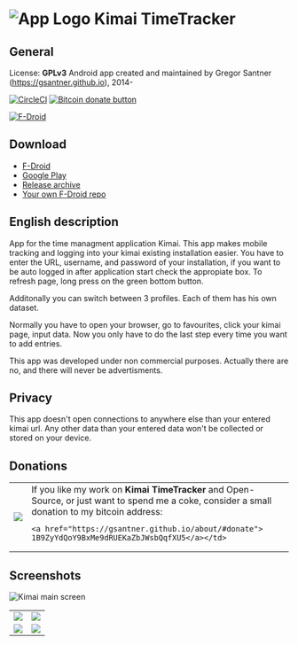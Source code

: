 ![App Logo](https://raw.githubusercontent.com/gsantner/kimai-android/master/app/src/main/res/drawable-hdpi/ic_launcher.png "App Logo") Kimai TimeTracker
=======

## General
License: **GPLv3**
Android app created and maintained by Gregor Santner (<https://gsantner.github.io>), 2014-

[![CircleCI](https://circleci.com/gh/gsantner/kimai-android.svg?style=shield)](https://circleci.com/gh/gsantner/kimai-android)
<span class="badge-bitcoin"><a href="https://gsantner.github.io/donate/#donate" title="Donate once-off to this project using Bitcoin"><img src="https://img.shields.io/badge/bitcoin-donate-yellow.svg" alt="Bitcoin donate button" /></a></span>

[![F-Droid](https://f-droid.org/wiki/images/0/06/F-Droid-button_get-it-on.png)](https://f-droid.org/repository/browse/?fdfilter=kimai&fdid=de.live.gdev.timetracker)


## Download

* [F-Droid](https://f-droid.org/repository/browse/?fdid=de.live.gdev.timetracker)
* [Google Play](https://play.google.com/store/apps/details?id=de.live.gdev.timetracker)
* [Release archive](https://github.com/gsantner/kimai-android/releases)
* [Your own F-Droid repo](https://gitlab.com/fdroid/fdroiddata/blob/master/metadata/de.live.gdev.timetracker.txt)


## English description
App for the time managment application Kimai.
This app makes mobile tracking and logging into your kimai existing installation easier.
You have to enter the URL, username, and password of your installation, if you want to be auto logged in after application start check the appropiate box.
To refresh page, long press on the green bottom button.

Additonally you can switch between 3 profiles. Each of them has his own dataset.

Normally you have to open your browser, go to favourites, click your kimai page, input data. Now you only have to do the last step every time you want to add entries.

This app was developed under non commercial purposes.
Actually there are no, and there will never be advertisments.

## Privacy
This app doesn't open connections to anywhere else than your entered kimai url.
Any other data than your entered data won't be collected or stored on your device.

## Donations
<table>
 <tr>
	<td><a href="bitcoin:1B9ZyYdQoY9BxMe9dRUEKaZbJWsbQqfXU5?amount=0.003&label=gsantner_Kimai">
    <img src="https://gsantner.github.io/assets/img/personal/bitcoin/bitcoin_gdev-live-gdev_150px.png"/></a></td>
	<td>If you like my work on <b>Kimai TimeTracker</b> and Open-Source, or just want to spend me a coke, consider a small donation to my bitcoin address:

    <a href="https://gsantner.github.io/about/#donate">
    1B9ZyYdQoY9BxMe9dRUEKaZbJWsbQqfXU5</a></td>
 </tr>
</table>

## Screenshots

![Kimai main screen](https://cloud.githubusercontent.com/assets/6735650/23229190/a10b60cc-f93f-11e6-9762-02c7eb12acbf.png "Main screen")

<table>
  <tr>
    <td> <img  src="https://cloud.githubusercontent.com/assets/6735650/23229191/a10bbcfc-f93f-11e6-9273-b42f4922d0be.png"/> </td>
    <td> <img src="https://cloud.githubusercontent.com/assets/6735650/23229192/a12f92bc-f93f-11e6-8a07-d453376f2a20.png"/> </td>
  </tr><tr>
    <td> <img src="https://cloud.githubusercontent.com/assets/6735650/23229193/a13341aa-f93f-11e6-914d-79ce4ce89574.png"/> </td>
    <td> <img src="https://cloud.githubusercontent.com/assets/6735650/23229880/33c69f4c-f942-11e6-84d7-4b2b700e26b1.png" /> </td>
  </tr>
</table>
